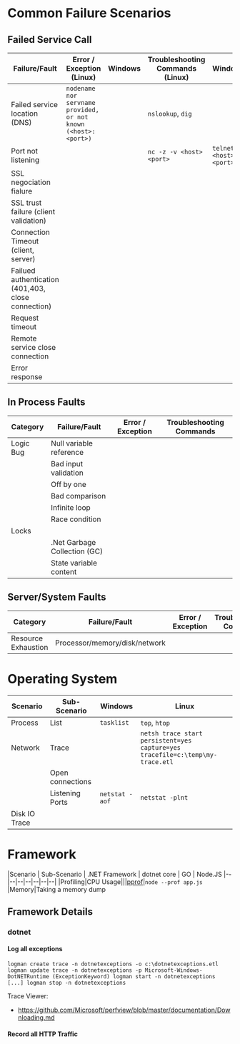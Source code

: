 # Common Failure Scenarios

## Failed Service Call

|Failure/Fault| Error / Exception (Linux) |Windows|Troubleshooting Commands (Linux)|Windows|
|--|--|--|--|--|
|Failed service location (DNS)|`nodename nor servname provided, or not known (<host>:<port>)`||`nslookup`, `dig`
|Port not listening|||`nc -z -v <host> <port>` |`telnet <host> <port>`
|SSL negociation fialure
|SSL trust failure (client validation)
|Connection Timeout (client, server)
|Failued authentication (401,403, close connection)
|Request timeout
|Remote service close connection
|Error response

## In Process Faults

|Category|Failure/Fault|Error / Exception|Troubleshooting Commands
|--|--|--|--|
|Logic Bug|Null variable reference|
||Bad input validation
||Off by one
||Bad comparison
||Infinite loop
||Race condition
|Locks
||.Net Garbage Collection (GC)
||State variable content

## Server/System Faults

|Category|Failure/Fault|Error / Exception|Troubleshooting Commands
|--|--|--|--|
|Resource Exhaustion|Processor/memory/disk/network

# Operating System

|Scenario | Sub-Scenario | Windows | Linux
|--|--|--|--|
|Process|List|`tasklist`|`top`, `htop`|
|Network|Trace||`netsh trace start persistent=yes capture=yes tracefile=c:\temp\my-trace.etl`|`tcpdump`
||Open connections|
||Listening Ports|`netstat -aof `|`netstat -plnt` 
|Disk IO Trace

# Framework 

|Scenario | Sub-Scenario | .NET Framework | dotnet core | GO | Node.JS
|--|--|--|--|--|--|--|
|Profiling|CPU Usage|||[pprof](https://golang.org/pkg/net/http/pprof/)|`node --prof app.js`
|Memory|Taking a memory dump

## Framework Details

### dotnet

#### Log all exceptions

`logman create trace -n dotnetexceptions -o c:\dotnetexceptions.etl
logman update trace -n dotnetexceptions -p Microsoft-Windows-DotNETRuntime (ExceptionKeyword)
logman start -n dotnetexceptions
  [...]
logman stop -n dotnetexceptions`

Trace Viewer:
-  https://github.com/Microsoft/perfview/blob/master/documentation/Downloading.md

#### Record all HTTP Traffic

<pre>
<?xml version="1.0" encoding="utf-8" ?>
<configuration>
    <system.diagnostics>
        <trace autoflush="true" />
        <sources>
            <source name="System.Net" maxdatasize="1024">
                <listeners>
                    <add name="MyTraceFile"/>
                    <add name="MyConsole"/>
                </listeners>
            </source>
        </sources>
        <sharedListeners>
            <add
              name="MyTraceFile"
              type="System.Diagnostics.TextWriterTraceListener"
              initializeData="System.Net.trace.log"
                />
            <add name="MyConsole" type="System.Diagnostics.ConsoleTraceListener" />
        </sharedListeners>
        <switches>
            <add name="System.Net" value="Information" />
            <!-- <add name="System.Net" value="Verbose" />-->
        </switches>
    </system.diagnostics>
</configuration>
</pre>
